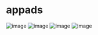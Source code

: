 # appads

![image](https://github.com/juliocesar014/appads/assets/105388145/d9f8267a-3a5b-49a0-a97c-cf6a8e5682f9)
![image](https://github.com/juliocesar014/appads/assets/105388145/b117430f-2087-487b-bfd6-d33a9d6cd429)
![image](https://github.com/juliocesar014/appads/assets/105388145/af729d05-ceb0-4480-adb1-cd7752d6caf9)
![image](https://github.com/juliocesar014/appads/assets/105388145/779c810e-98f1-4332-81d8-46989cb8c415)

